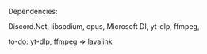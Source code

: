 Dependencies: 

Discord.Net, libsodium,   opus, Microsoft DI, yt-dlp, ffmpeg, 

to-do:
 yt-dlp, ffmpeg => lavalink

